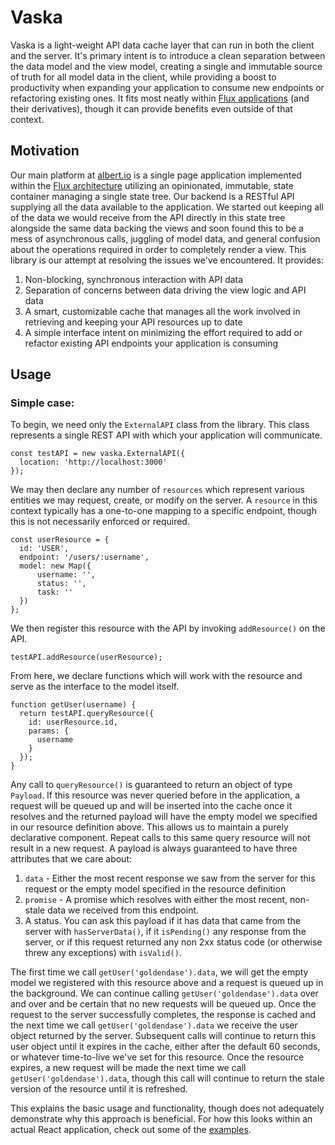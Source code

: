 # Vaska

Vaska is a light-weight API data cache layer that can run in both the client and the server. It's primary intent is to introduce a clean separation between the data model and the view model, creating a single and immutable source of truth for all model data in the client, while providing a boost to productivity when expanding your application to consume new endpoints or refactoring existing ones. It fits most neatly within [Flux applications](https://facebook.github.io/flux/) (and their derivatives), though it can provide benefits even outside of that context.

## Motivation

Our main platform at [albert.io](https://www.albert.io) is a single page application implemented within the [Flux architecture](https://facebook.github.io/flux/) utilizing an opinionated, immutable, state container managing a single state tree. Our backend is a RESTful API supplying all the data available to the application. We started out keeping all of the data we would receive from the API directly in this state tree alongside the same data backing the views and soon found this to be a mess of asynchronous calls, juggling of model data, and general confusion about the operations required in order to completely render a view. This library is our attempt at resolving the issues we've encountered. It provides:

1. Non-blocking, synchronous interaction with API data
2. Separation of concerns between data driving the view logic and API data
3. A smart, customizable cache that manages all the work involved in retrieving and keeping your API resources up to date
4. A simple interface intent on minimizing the effort required to add or refactor existing API endpoints your application is consuming

## Usage

### Simple case:

To begin, we need only the `ExternalAPI` class from the library. This class represents a single REST API with which your application will communicate.

```
const testAPI = new vaska.ExternalAPI({
  location: 'http://localhost:3000'
});
```

We may then declare any number of `resources` which represent various entities we may request, create, or modify on the server. A `resource` in this context typically has a one-to-one mapping to a specific endpoint, though this is not necessarily enforced or required.

```
const userResource = {
  id: 'USER',
  endpoint: '/users/:username',
  model: new Map({
      username: '',
      status: '',
      task: ''
  })
};
```

We then register this resource with the API by invoking `addResource()` on the API.

```
testAPI.addResource(userResource);
```

From here, we declare functions which will work with the resource and serve as the interface to the model itself.

```
function getUser(username) {
  return testAPI.queryResource({
    id: userResource.id,
    params: {
      username
    }
  });
}
```

Any call to `queryResource()` is guaranteed to return an object of type `Payload`. If this resource was never queried before in the application, a request will be queued up and will be inserted into the cache once it resolves and the returned payload will have the empty model we specified in our resource definition above. This allows us to maintain a purely declarative component. Repeat calls to this same query resource will not result in a new request. A payload is always guaranteed to have three attributes that we care about:

1. `data` - Either the most recent response we saw from the server for this request or the empty model specified in the resource definition
2. `promise` - A promise which resolves with either the most recent, non-stale data we received from this endpoint.
3. A status. You can ask this payload if it has data that came from the server with `hasServerData()`, if it `isPending()` any response from the server, or if this request returned any non 2xx status code (or otherwise threw any exceptions) with `isValid()`.

The first time we call `getUser('goldendase').data`, we will get the empty model we registered with this resource above and a request is queued up in the background. We can continue calling `getUser('goldendase').data` over and over and be certain that no new requests will be queued up. Once the request to the server successfully completes, the response is cached and the next time we call `getUser('goldendase').data` we receive the user object returned by the server. Subsequent calls will continue to return this user object until it expires in the cache, either after the default 60 seconds, or whatever time-to-live we've set for this resource. Once the resource expires, a new request will be made the next time we call `getUser('goldendase').data`, though this call will continue to return the stale version of the resource until it is refreshed.

This explains the basic usage and functionality, though does not adequately demonstrate why this approach is beneficial. For how this looks within an actual React application, check out some of the [examples](examplesgohere.com).

